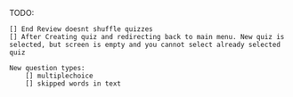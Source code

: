 TODO:

    [] End Review doesnt shuffle quizzes
    [] After Creating quiz and redirecting back to main menu. New quiz is selected, but screen is empty and you cannot select already selected quiz

    New question types:
        [] multiplechoice
        [] skipped words in text